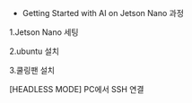 +  Getting Started with AI on Jetson Nano 과정

1.Jetson Nano  세팅



2.ubuntu 설치



3.쿨링팬 설치










[HEADLESS MODE] PC에서 SSH 연결
